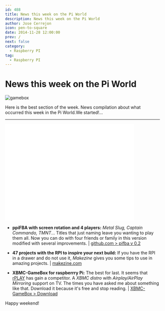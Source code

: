 ```yaml
---
id: 488
title: News this week on the Pi World
description: News this week on the Pi World
author: Jose Cerrejon
icon: pen-to-square
date: 2014-11-28 12:00:00
prev: /
next: false
category:
  - Raspberry PI
tag:
  - Raspberry PI
---
```


# News this week on the Pi World

![gamebox](/images/2014/11/gamebox.png)

Here is the best section of the week. News compilation about what occurred this week in the Pi World.We started!...

- - -
<iframe width="420" height="315" src="//www.youtube.com/embed/VZzO_dKIH04" frameborder="0" allowfullscreen></iframe>

* **ppiFBA with screen rotation and 4 players:** *Metal Slug, Captain Commando, TMNT*... Titles that just naming leave you wanting to play them all. Now you can do with four friends or family in this version modified with several improvements. | [github.com > pifba v 0.2](https://github.com/digitalLumberjack/pifba/releases/tag/0.2)

* **47 projects with the RPI to inspire your next build:** If you have the RPI in a drawer and do not use it, *Makezine* gives you some tips to use in amazing projects. | [makezine.com](http://makezine.com/2013/04/14/47-raspberry-pi-projects-to-inspire-your-next-build/)

* **XBMC-GameBox for raspberrry Pi:** The best for last. It seems that [rPLAY](/post.php?id=252) has gain a competitor. A *XBMC distro* with *Airplay/AirPlay Mirroring* support on TV. The times you have asked me about something like that. Download it because it's free and stop reading. | [XBMC-GameBox > Download](http://www.xindawn.com/download.php)

Happy weekend!
